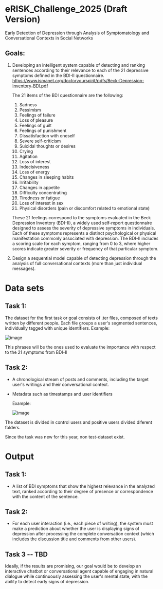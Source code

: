 # eRISK_Challenge_2025 (Draft Version)
Early Detection of Depression through Analysis of Symptomatology and Conversational Contexts in Social Networks

## Goals:
1. Developing an intelligent system capable of detecting and ranking sentences according to their relevance to each of the 21 depressive symptoms defined in the BDI-II questionnaire.
   https://www.ismanet.org/doctoryourspirit/pdfs/Beck-Depression-Inventory-BDI.pdf

    The 21 items of the BDI questionnaire are the following: 
    
    1. Sadness
    2. Pessimism
    3. Feelings of failure
    4. Loss of pleasure
    5. Feelings of guilt
    6. Feelings of punishment
    7. Dissatisfaction with oneself
    8. Severe self-criticism
    9. Suicidal thoughts or desires
    10. Crying
    11. Agitation
    12. Loss of interest
    13. Indecisiveness
    14. Loss of energy
    15. Changes in sleeping habits
    16. Irritability
    17. Changes in appetite
    18. Difficulty concentrating
    19. Tiredness or fatigue
    20. Loss of interest in sex
    21. Physical disorders (pain or discomfort related to emotional state)
    
    These 21 feelings correspond to the symptoms evaluated in the Beck Depression Inventory (BDI-II), a widely used self-report questionnaire designed to assess the severity of depressive symptoms in individuals. Each of these symptoms represents a distinct psychological or physical manifestation commonly associated with depression.
    The BDI-II includes a scoring scale for each symptom, ranging from 0 to 3, where higher scores indicate greater severity or frequency of that particular symptom. 

3. Design a sequential model capable of detecting depression through the analysis of full conversational contexts (more than just individual messages). 

# Data sets 

## Task 1: 

The dataset for the first task or goal consists of .ter files, composed of texts written by different people. Each file groups a user's segmented sentences, individually tagged with unique identifiers.
Example: 

![image](https://github.com/user-attachments/assets/7d5d1cfc-8af3-4344-97f9-6a0c7c92e5d2)

This phrases will be the ones used to evaluate the importance with respect to the 21 symptoms from BDI-II

## Task 2: 

* A chronological stream of posts and comments, including the target user's writings and their conversational context.

* Metadata such as timestamps and user identifiers

  Example:

  ![image](https://github.com/user-attachments/assets/be823189-7e47-4dd6-af93-60ac1288a385)

The dataset is divided in control users and positive users divided diferent folders. 

Since the task was new for this year, non test-dataset exist. 

# Output 

## Task 1:

* A list of BDI symptoms that show the highest relevance in the analyzed text, ranked according to their degree of presence or correspondence with the content of the sentence.

## Task 2:

* For each user interaction (i.e., each piece of writing), the system must make a prediction about whether the user is displaying signs of depression after processing the complete conversation context (which includes the discussion title and comments from other users).
## Task 3 -- TBD  
Ideally, if the results are promising, our goal would be to develop an interactive chatbot or conversational agent capable of engaging in natural dialogue while continuously assessing the user's mental state, with the ability to detect early signs of depression.


